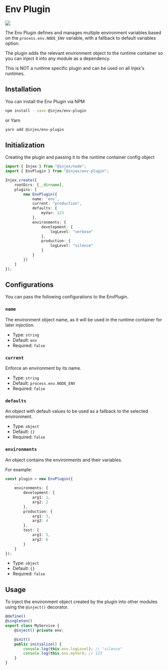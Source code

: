 # Env Plugin

<img src="https://img.shields.io/npm/v/@injex/env-plugin?style=for-the-badge" />

The Env Plugin defines and manages multiple environment variables based on the `process.env.NODE_ENV` variable, with a fallback to default variables option.

The plugin adds the relevant environment object to the runtime container so you can inject it into any module as a dependency.

This is NOT a runtime specific plugin and can be used on all Injex's runtimes.

## Installation

You can install the Env Plugin via NPM

```bash
npm install --save @injex/env-plugin
```
or Yarn
```bash
yarn add @injex/env-plugin
```

## Initialization

Creating the plugin and passing it to the runtime container config object

```ts {7-21}
import { Injex } from "@injex/node";
import { EnvPlugin } from "@injex/env-plugin";

Injex.create({
    rootDirs: [__dirname],
    plugins: [
        new EnvPlugin({
            name: 'env',
            current: "production",
            defaults: {
                myVar: 123
            },
            environments: {
                development: {
                    logLevel: "verbose"
                },
                production: {
                    logLevel: "silence"
                }
            }
        })
    ]
});
```

## Configurations

You can pass the following configurations to the EnvPlugin.

### `name`

The environment object name, as it will be used in the runtime container for later injection.

* Type: `string`
* Default: `env`
* Required: `false`

### `current`

Enforce an environment by its name.

* Type: `string`
* Default: `process.env.NODE_ENV`
* Required: `false`

### `defaults`

An object with default values to be used as a fallback to the selected environment.

* Type: `object`
* Default: `{}`
* Required: `false`

### `environments`

An object contains the environments and their variables.

For example:

```ts
const plugin = new EnvPlugin({
    ...
    environments: {
        development: {
            arg1: 1,
            arg2: 2
        },
        production: {
            arg1: 3,
            arg2: 4
        },
        test: {
            arg1: 5,
            arg2: 6
        }
    }
});
```

* Type: `object`
* Default: `{}`
* Required: `false`

## Usage

To inject the environment object created by the plugin into other modules using the `@inject()` decorator.

```ts {4}
@define()
@singleton()
export class MyService {
    @inject() private env;

    @init()
    public initialize() {
        console.log(this.env.logLovel); // "silence"
        console.log(this.env.myVar); // 123
    }
}
```